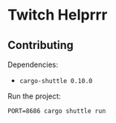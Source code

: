 # Twitch Helprrr


## Contributing

Dependencies:

- `cargo-shuttle 0.10.0`

Run the project:

    PORT=8686 cargo shuttle run